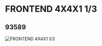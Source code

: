 # FRONTEND 4X4X1 1/3
## 93589
![FRONTEND 4X4X1 1/3](https://lc-www-live-s.legocdn.com/media/bricks/5/2/4613126.jpg)